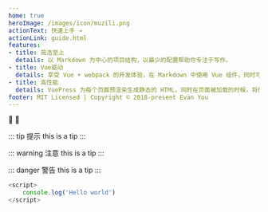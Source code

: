 ```yaml
---
home: true
heroImage: /images/icon/muzili.png
actionText: 快速上手 →
actionLink: guide.html
features:
- title: 简洁至上
  details: 以 Markdown 为中心的项目结构，以最少的配置帮助你专注于写作。
- title: Vue驱动
  details: 享受 Vue + webpack 的开发体验，在 Markdown 中使用 Vue 组件，同时可以使用 Vue 来开发自定义主题。
- title: 高性能
  details: VuePress 为每个页面预渲染生成静态的 HTML，同时在页面被加载的时候，将作为 SPA 运行。
footer: MIT Licensed | Copyright © 2018-present Evan You
---
```


:tada: :100:

::: tip 提示
this is a tip
:::

::: warning 注意
this is a tip
:::

::: danger 警告
this is a tip
:::

``` js
<script>
	console.log('Hello world')
</script>
```